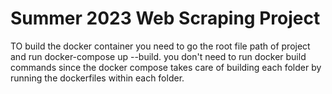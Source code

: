 # Summer 2023 Web Scraping Project
TO build the docker container you need to go the root file path of project and run docker-compose up --build.
you don't need to run docker build commands since the docker compose takes care of building each folder by running the dockerfiles within each folder.